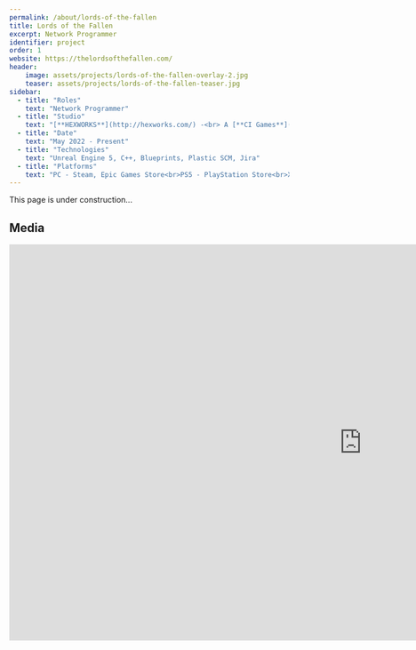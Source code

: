 ```yaml
---
permalink: /about/lords-of-the-fallen
title: Lords of the Fallen
excerpt: Network Programmer
identifier: project
order: 1
website: https://thelordsofthefallen.com/
header:
    image: assets/projects/lords-of-the-fallen-overlay-2.jpg
    teaser: assets/projects/lords-of-the-fallen-teaser.jpg
sidebar:
  - title: "Roles"
    text: "Network Programmer"
  - title: "Studio"
    text: "[**HEXWORKS**](http://hexworks.com/) -<br> A [**CI Games**](https://www.cigames.com/en/) Studio"
  - title: "Date"
    text: "May 2022 - Present"
  - title: "Technologies"
    text: "Unreal Engine 5, C++, Blueprints, Plastic SCM, Jira"
  - title: "Platforms"
    text: "PC - Steam, Epic Games Store<br>PS5 - PlayStation Store<br>Xbox Series X/S - Xbox Games Store"
---
```


This page is under construction...

## Media

<iframe width="1268" height="713" src="https://www.youtube.com/embed/88ZBfIh-jMo" title="YouTube video player" frameborder="0" allow="accelerometer; autoplay; clipboard-write; encrypted-media; gyroscope; picture-in-picture" allowfullscreen></iframe>